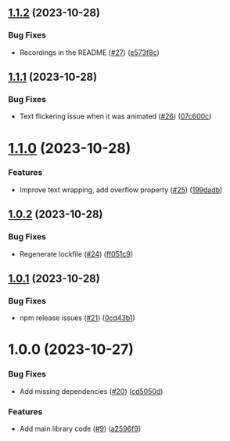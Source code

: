 ## [1.1.2](https://github.com/MatiPl01/react-native-skia-responsive-text/compare/v1.1.1...v1.1.2) (2023-10-28)


### Bug Fixes

* Recordings in the README ([#27](https://github.com/MatiPl01/react-native-skia-responsive-text/issues/27)) ([e573f8c](https://github.com/MatiPl01/react-native-skia-responsive-text/commit/e573f8cd01e1591a1841c6cde4045f961d68a0bd))

## [1.1.1](https://github.com/MatiPl01/react-native-skia-responsive-text/compare/v1.1.0...v1.1.1) (2023-10-28)


### Bug Fixes

* Text flickering issue when it was animated ([#26](https://github.com/MatiPl01/react-native-skia-responsive-text/issues/26)) ([07c600c](https://github.com/MatiPl01/react-native-skia-responsive-text/commit/07c600c0da5f360813238e7b544661f6dcbba562))

# [1.1.0](https://github.com/MatiPl01/react-native-skia-responsive-text/compare/v1.0.2...v1.1.0) (2023-10-28)


### Features

* Improve text wrapping, add overflow property ([#25](https://github.com/MatiPl01/react-native-skia-responsive-text/issues/25)) ([199dadb](https://github.com/MatiPl01/react-native-skia-responsive-text/commit/199dadb4b02c7ceee4b639505b430829ab25d32e))

## [1.0.2](https://github.com/MatiPl01/react-native-skia-responsive-text/compare/v1.0.1...v1.0.2) (2023-10-28)


### Bug Fixes

* Regenerate lockfile ([#24](https://github.com/MatiPl01/react-native-skia-responsive-text/issues/24)) ([ff051c9](https://github.com/MatiPl01/react-native-skia-responsive-text/commit/ff051c9ed0bdd92a03558a4aaece004feb61838a))

## [1.0.1](https://github.com/MatiPl01/react-native-skia-responsive-text/compare/v1.0.0...v1.0.1) (2023-10-28)


### Bug Fixes

* npm release issues ([#21](https://github.com/MatiPl01/react-native-skia-responsive-text/issues/21)) ([0cd43b1](https://github.com/MatiPl01/react-native-skia-responsive-text/commit/0cd43b17cff2cb67fee904870e31583109c681cb))

# 1.0.0 (2023-10-27)

### Bug Fixes

- Add missing dependencies ([#20](https://github.com/MatiPl01/react-native-skia-responsive-text/issues/20)) ([cd5050d](https://github.com/MatiPl01/react-native-skia-responsive-text/commit/cd5050d5bd83c7d04b84f3c0113879d7779ad396))

### Features

- Add main library code ([#9](https://github.com/MatiPl01/react-native-skia-responsive-text/issues/9)) ([a2596f9](https://github.com/MatiPl01/react-native-skia-responsive-text/commit/a2596f9907afad07a701632bb18695d56820d14b))
